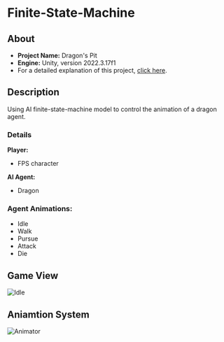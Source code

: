 # Finite-State-Machine  
## About
- **Project Name:** Dragon's Pit  
- **Engine:** Unity, version 2022.3.17f1  
- For a detailed explanation of this project, [click here](https://roaak95.github.io/Portfolio/Projects/FSM.html).

## Description  
Using AI finite-state-machine model to control the animation of a dragon agent.  
  
### Details
**Player:**  
- FPS character    

**AI Agent:** 
- Dragon

### Agent Animations:  
- Idle
- Walk
- Pursue
- Attack
- Die

## Game View  

![Idle](https://github.com/user-attachments/assets/5dc05b97-0266-4e71-8818-3b1604239b8a)
  
## Aniamtion System  
  
![Animator](https://github.com/user-attachments/assets/431d5dd0-04b9-49fa-8684-a9b122741d9e)
